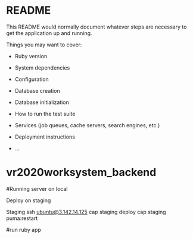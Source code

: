 # README

This README would normally document whatever steps are necessary to get the
application up and running.

Things you may want to cover:

* Ruby version

* System dependencies

* Configuration

* Database creation

* Database initialization

* How to run the test suite

* Services (job queues, cache servers, search engines, etc.)

* Deployment instructions

* ...
# vr2020worksystem_backend


#Running server on local 

Deploy on staging

Staging
ssh ubuntu@3.142.14.125
cap staging deploy 
cap staging puma:restart

#run ruby app 

